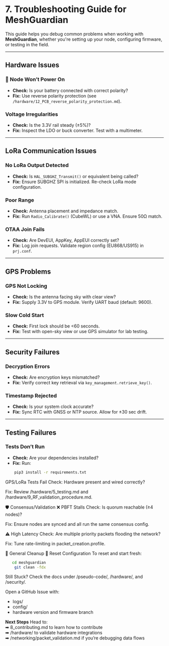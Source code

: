 # 7. Troubleshooting Guide for MeshGuardian

This guide helps you debug common problems when working with **MeshGuardian**, whether you're setting up your node, configuring firmware, or testing in the field.

---

## Hardware Issues

### 🔌 Node Won’t Power On
- **Check:** Is your battery connected with correct polarity?
- **Fix:** Use reverse polarity protection (see `/hardware/12_PCB_reverse_polarity_protection.md`).

### Voltage Irregularities
- **Check:** Is the 3.3V rail steady (±5%)?
- **Fix:** Inspect the LDO or buck converter. Test with a multimeter.

---

## LoRa Communication Issues

### No LoRa Output Detected
- **Check:** Is `HAL_SUBGHZ_Transmit()` or equivalent being called?
- **Fix:** Ensure SUBGHZ SPI is initialized. Re-check LoRa mode configuration.

### Poor Range
- **Check:** Antenna placement and impedance match.
- **Fix:** Run `Radio_Calibrate()` (CubeWL) or use a VNA. Ensure 50Ω match.

### OTAA Join Fails
- **Check:** Are DevEUI, AppKey, AppEUI correctly set?
- **Fix:** Log join requests. Validate region config (EU868/US915) in `prj.conf`.

---

## GPS Problems

### GPS Not Locking
- **Check:** Is the antenna facing sky with clear view?
- **Fix:** Supply 3.3V to GPS module. Verify UART baud (default: 9600).

### Slow Cold Start
- **Check:** First lock should be <60 seconds.
- **Fix:** Test with open-sky view or use GPS simulator for lab testing.

---

## Security Failures

### Decryption Errors
- **Check:** Are encryption keys mismatched?
- **Fix:** Verify correct key retrieval via `key_management.retrieve_key()`.

### Timestamp Rejected
- **Check:** Is your system clock accurate?
- **Fix:** Sync RTC with GNSS or NTP source. Allow for ±30 sec drift.

---

## Testing Failures

### Tests Don’t Run
- **Check:** Are your dependencies installed?
- **Fix:** Run:
```bash
    pip3 install -r requirements.txt
```
GPS/LoRa Tests Fail
Check: Hardware present and wired correctly?

Fix: Review /hardware/5_testing.md and /hardware/9_RF_validation_procedure.md.

🛡 Consensus/Validation
❌ PBFT Stalls
Check: Is quorum reachable (≥4 nodes)?

Fix: Ensure nodes are synced and all run the same consensus config.

⚠️ High Latency
Check: Are multiple priority packets flooding the network?

Fix: Tune rate-limiting in packet_creation.profile.

🧼 General Cleanup
🧹 Reset Configuration
To reset and start fresh:
```bash
   cd meshguardian
    git clean -fdx
```
Still Stuck?
Check the docs under /pseudo-code/, /hardware/, and /security/.

Open a GitHub Issue with:  
- logs/  
- config/  
- hardware version and firmware branch  

**Next Steps**
Head to:  
➡ 8_contributing.md to learn how to contribute  
➡ /hardware/ to validate hardware integrations  
➡ /networking/packet_validation.md if you’re debugging data flows  